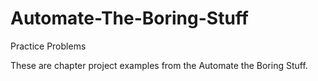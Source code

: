 # Automate-The-Boring-Stuff
Practice Problems

These are chapter project examples from the Automate the Boring Stuff.
